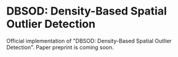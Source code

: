 # DBSOD: Density-Based Spatial Outlier Detection

Official implementation of "DBSOD: Density-Based Spatial Outlier Detection". Paper preprint is coming soon.
